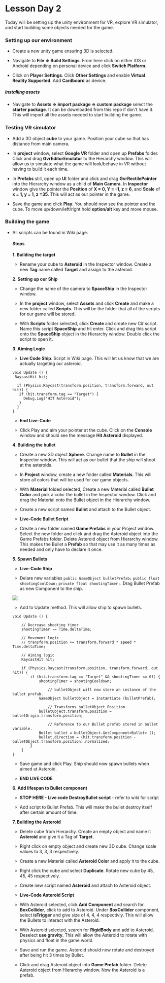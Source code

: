 # Lesson Day 2

Today will be setting up the unity environment for VR, explore VR simulator, and start building some objects needed for the game.

### Setting up our environment

- Create a new unity game ensuring 3D is selected.

- Navigate to **File => Build Settings**. From here click on either IOS or Android depending on personal device and click **Switch Platform**.

- Click on **Player Settings**. Click **Other Settings** and enable **Virtual Reality Supported**. Add **Cardboard** as device. 

##### Installing assets

 - Navigate to **Assets => import package => custom package** select the **starter package**. It can be downloaded from this repo if don't have it. This will import all the assets needed to start building the game.
 
### Testing VR simulator

 - Add a 3D object **cube** to your game. Position your cube so that has distance from main camera.
 
 - In **project** window, select **Google VR** folder and open up **Prefabs** folder. Click and drag **GvrEditorEmulator** to the Hierarchy window. This will allow us to simulate what the game will look/behave in VR without having to build it each time.
 
 - In **Prefabs** still, open up **UI** folder and click and drag **GvrRectilePointer** into the Hierarchy window as a child of **Main Camera**. In **Inspector** window give the pointer the **Position** of **X = 0, Y = -1, z = 6**, and **Scale** of **x = 1, y = 1, z =35**. This will act as our pointer in the game.
 
 - Save the game and click **Play**. You should now see the pointer and the cube. To move up/down/left/right hold **option/alt** key and move mouse. 
 
### Building the game

- All scripts can be found in Wiki page.

  #### Steps 
  
  **1. Building the target**
  
   - Rename your cube to **Asteroid** in the Inspector window. Create a new **Tag** name called **Target** and assign to the asteroid.
   
  **2. Setting up our Ship**
  
  - Change the name of the camera to **SpaceShip** in the Inspector window.
  
  - In the **project** window, select **Assets** and click **Create** and make a new folder called **Scripts**. This will be the folder that all of the scripts for our game will be stored. 
  
  - With **Scripts** folder selected, click **Create** and create new C# script. Name this script **SpaceShip** and hit enter. Click and drag this script onto the **SpaceShip** object in the Hierarchy window. Double click the script to open it.
  
  **3. Aiming Logic** 
  
  - **Live Code Ship**. Script in Wiki page. This will let us know that we are actually targeting our asteroid.
  ```
  void Update () {
   RaycastHit hit;
   
    if (Physics.Raycast(transform.position, transform.forward, out hit)) {
     if (hit.transform.tag == "Target") {
       Debug.Log("HIT Asteroid");
     }
    }  
  }
  ```
  - **End Live-Code**
  
  - Click Play and aim your pointer at the cube. Click on the **Console** window and should see the message **Hit Asteroid** displayed.

  **4. Building the bullet**
  
   - Create a new 3D object **Sphere**. Change name to **Bullet** in the Inspector window. This will act as our bullet that the ship will shoot at the asteroids.
   
   - In **Project** window, create a new folder called **Materials**. This will store all colors that will be used for our game objects.
   
   - With **Material** folded selected, Create a new Material called **Bullet Color** and pick a color the bullet in the Inspector window.
   Click and drag the Material onto the Bullet object in the Hierarchy window.
   
   - Create a new script named **Bullet** and attach to the Bullet object.
   
   - **Live-Code Bullet Script**
   
   - Create a new folder named **Game Prefabs** in your Project window. Select the new folder and click and drag the Asteroid object into the Game Prefabs folder. Delete Asteroid object from Hierarchy window. This makes the Bullet a **Prefab** so that may use it as many times as needed and only have to declare it once.
   
   **5. Spawn Bullets**
   
    - **Live-Code Ship** 
    
    - Delare new variables ```public GameObject bulletPrefab;``` ```public float shootingCoolDown;``` ```private float shootingTimer;```. Drag Bullet Prefab as new Component to the ship.
    
    ![](http://i.imgur.com/lukK97V.png)
    
    - Add to Update method. This will allow ship to spawn bullets.
    ```
  void Update () {

		// Decrease shooting timer
		shootingTimer -= Time.deltaTime;

		// Movement logic
		// transform.position += transform.forward * speed * Time.deltaTime;

		// Aiming logic
		RaycastHit hit;

		if (Physics.Raycast(transform.position, transform.forward, out hit)) {
			if (hit.transform.tag == "Target" && shootingTimer <= 0f) {
				shootingTimer = shootingCooldown;

    				// bulletObject will now store an instance of the bullet prefab.
				GameObject bulletObject = Instantiate (bulletPrefab);
                                
    				// Transforms bulletObject Position.
				bulletObject.transform.position = bulletOrigin.transform.position;

     				// Reference to our Bullet prefab stored in bullet variable.
				Bullet bullet = bulletObject.GetComponent<Bullet> ();
				bullet.direction = (hit.transform.position - bulletObject.transform.position).normalized;
			}
		}
	}
   ```
   - Save game and click Play. Ship should now spawn bullets when aimed at Asteroid.
   
   - **END LIVE CODE**
   
   **6. Add lifespan to Bullet component**
   
   
    - **STOP HERE - Live code DestroyBullet script** - refer to wiki for script
    
    - Add script to Bullet Prefab. This will make the bullet destroy itself after certain amount of time. 
   
  **7. Building the Asteroid**
  
    - Delete cube from Hierarchy. Create an empty object and name it **Asteroid** and give it a Tag of **Target**.
    
    - Right click on empty object and create new 3D cube. Change scale values to 3, 3, 3 respectively.
    
    - Create a new Material called **Asteroid Color** and apply it to the cube.
    
    - Right click the cube and select **Duplicate**. Rotate new cube by 45, 45, 45 respectively.
    
    - Create new script named **Asteroid** and attach to Asteroid object.
    
    - **Live-Code Asteroid Script**
    
    - With Asteroid selected, click **Add Component** and search for **BoxCollider**, click to add to Asteroid. Under **BoxCollider** component, select **isTrigger** and give size of 4, 4, 4 respectivly. This will allow the Bullets to interact with the Asteroid.
    
    - With Asteroid selected, search for **RigidBody** and add to Asteroid. Deselect **use gravity**. This will allow the Asteroid to rotate with physics and float in the game world.
    
    - Save and run the game. Asteroid should now rotate and destroyed after being hit 3 times by Bullet.
    
    - Click and drag Asteroid object into **Game Prefab** folder. Delete Asteroid object from Hierarchy window. Now the Asteroid is a prefab.
   


